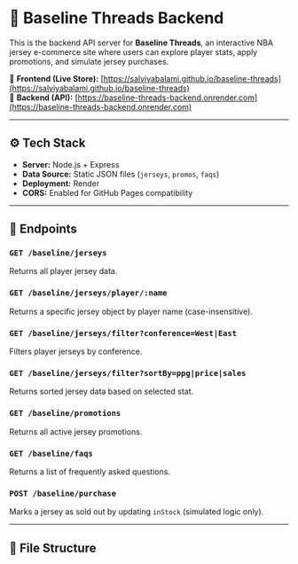 # 🏀 Baseline Threads Backend

This is the backend API server for **Baseline Threads**, an interactive NBA jersey e-commerce site where users can explore player stats, apply promotions, and simulate jersey purchases.

🔗 **Frontend (Live Store):** [https://salviyabalami.github.io/baseline-threads](https://salviyabalami.github.io/baseline-threads)  
🔗 **Backend (API):** [https://baseline-threads-backend.onrender.com](https://baseline-threads-backend.onrender.com)

---

## ⚙️ Tech Stack

- **Server:** Node.js + Express
- **Data Source:** Static JSON files (`jerseys`, `promos`, `faqs`)
- **Deployment:** Render
- **CORS:** Enabled for GitHub Pages compatibility

---

## 📁 Endpoints

### `GET /baseline/jerseys`
Returns all player jersey data.

### `GET /baseline/jerseys/player/:name`
Returns a specific jersey object by player name (case-insensitive).

### `GET /baseline/jerseys/filter?conference=West|East`
Filters player jerseys by conference.

### `GET /baseline/jerseys/filter?sortBy=ppg|price|sales`
Returns sorted jersey data based on selected stat.

### `GET /baseline/promotions`
Returns all active jersey promotions.

### `GET /baseline/faqs`
Returns a list of frequently asked questions.

### `POST /baseline/purchase`
Marks a jersey as sold out by updating `inStock` (simulated logic only).

---

## 📂 File Structure

